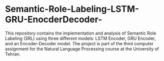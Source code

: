 # Semantic-Role-Labeling-LSTM-GRU-EnocderDecoder-
This repository contains the implementation and analysis of Semantic Role Labeling (SRL) using three different models: LSTM Encoder, GRU Encoder, and an Encoder-Decoder model. The project is part of the third computer assignment for the Natural Language Processing course at the University of Tehran.
